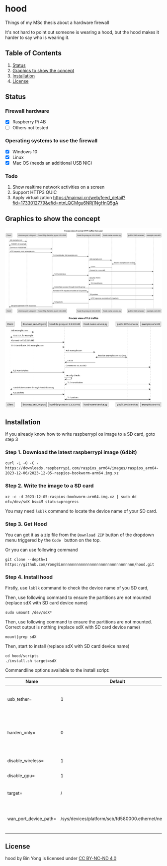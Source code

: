 # hood
Things of my MSc thesis about a hardware firewall

It's not hard to point out someone is wearing a hood, but the hood makes it harder to say who is wearing it.
## Table of Contents
1. [Status](#status)
2. [Graphics to show the concept](#graphics-to-show-the-concept)
3. [Installation](#installation)
4. [License](#license)

## Status

### Firewall hardware
 - [x] Raspberry Pi 4B
 - [ ] Others not tested

### Operating systems to use the firewall
 - [x] Windows 10
 - [x] Linux
 - [x] Mac OS (needs an additional USB NIC)

### Todo
 1. Show realtime network activities on a screen
 2. Support HTTP3 QUIC 
 3. Apply virtualization https://maimai.cn/web/feed_detail?fid=1733012779&efid=ntnLQCMgu6NRj1NgHnQ5gA

## Graphics to show the concept

![HTTP traffic graph](./paper/graphics/puml/process-http-traffic.png)
![TLS traffic graph](./paper/graphics/puml/process-tls-traffic.png)

## Installation

If you already know how to write raspberrypi os image to a SD card, goto step 3

### Step 1. Download the latest raspberrypi image (64bit)
```shell
curl -L -O -C - https://downloads.raspberrypi.com/raspios_arm64/images/raspios_arm64-2023-12-06/2023-12-05-raspios-bookworm-arm64.img.xz
```
### Step 2. Write the image to a SD card

```shell
xz -c -d 2023-12-05-raspios-bookworm-arm64.img.xz | sudo dd of=/dev/sdX bs=4M status=progress
```
You may need `lsblk` command to locate the device name of your SD card.

### Step 3. Get Hood
You can get it as a zip file from the `Download ZIP` button of the dropdown menu triggered by the `Code ` button on the top.

Or you can use following command

```shell
git clone --depth=1 https://github.com/YongBinnnnnnnnnnnnnnnnnnnnnnnnnnnnnnnnn/hood.git
```

### Step 4. Install hood

Firstly, use `lsblk` command to check the device name of you SD card, 

Then, use following command to ensure the partitions are not mounted (replace sdX with SD card device name)

```shell
sudo umount /dev/sdX*
```

Then, use following command to ensure the partitions are not mounted. Correct output is nothing (replace sdX with SD card device name)

```shell
mount|grep sdX
```

Then, start to install (replace sdX with SD card device name)

```shell
cd hood/scripts
./install.sh target=sdX
```

Commandline options available to the install script:

|Name                  |Default                                               |Description                                                                   |
|----------------------|------------------------------------------------------|------------------------------------------------------------------------------|
|usb_tether=           |1                                                     |Share network to computer via USB cable                                       |
|harden_only=          |0                                                     | Only apply hardening parts. Let the target SBC can still used as a computer. |
|disable_wireless=     |1                                                     |Disable WiFi and Bluetooth.                                                   |
|disable_gpu=          |1                                                     |Disable GPU.                                                                  |
|target=               |/                                                     |The target root/device to install firewall.                                   |
|wan_port_device_path= |/sys/devices/platform/scb/fd580000.ethernet/net/eth0  | The path of the device to be used as WAN port.                               |

## License

hood by Bin Yong is licensed under [CC BY-NC-ND 4.0](https://creativecommons.org/licenses/by-nc-nd/4.0/)
